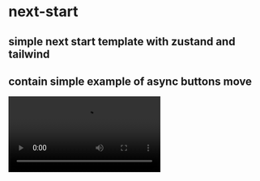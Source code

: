 # next-start
simple next start template with zustand and tailwind
--
contain simple example of async buttons move
--
<video src='https://github.com/user-attachments/assets/67d44a73-f4a6-43ff-aab8-34f3b1e95f50' />


